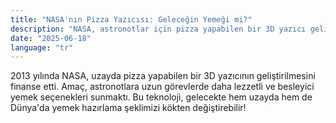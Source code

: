 ```yaml
---
title: "NASA'nın Pizza Yazıcısı: Geleceğin Yemeği mi?"
description: "NASA, astronotlar için pizza yapabilen bir 3D yazıcı geliştirdi."
date: "2025-06-18"
language: "tr"
---
```


2013 yılında NASA, uzayda pizza yapabilen bir 3D yazıcının geliştirilmesini finanse etti. Amaç, astronotlara uzun görevlerde daha lezzetli ve besleyici yemek seçenekleri sunmaktı. Bu teknoloji, gelecekte hem uzayda hem de Dünya'da yemek hazırlama şeklimizi kökten değiştirebilir!
